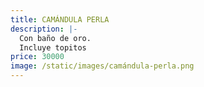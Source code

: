 ```yaml
---
title: CAMÁNDULA PERLA
description: |-
  Con baño de oro.
  Incluye topitos
price: 30000
image: /static/images/camándula-perla.png
---
```

